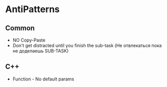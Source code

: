 # AntiPatterns

## Common

- NO Copy-Paste
- Don't get distracted until you finish the sub-task (Не отвлекаться пока не доделаешь SUB-TASK)

## C++

- Function - No default params
